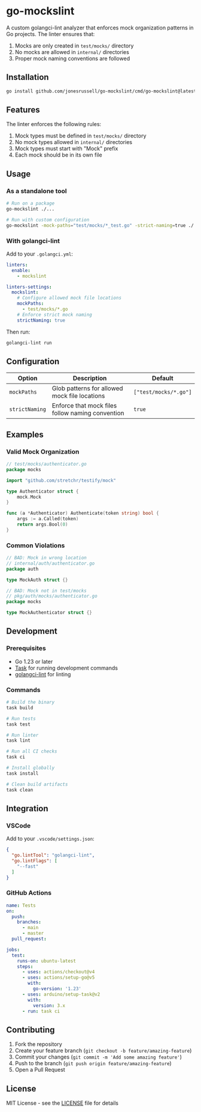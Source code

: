 # go-mockslint

A custom golangci-lint analyzer that enforces mock organization patterns in Go projects. The linter ensures that:

1. Mocks are only created in `test/mocks/` directory
2. No mocks are allowed in `internal/` directories
3. Proper mock naming conventions are followed

## Installation

```bash
go install github.com/jonesrussell/go-mockslint/cmd/go-mockslint@latest
```

## Features

The linter enforces the following rules:

1. Mock types must be defined in `test/mocks/` directory
2. No mock types allowed in `internal/` directories
3. Mock types must start with "Mock" prefix
4. Each mock should be in its own file

## Usage

### As a standalone tool

```bash
# Run on a package
go-mockslint ./...

# Run with custom configuration
go-mockslint -mock-paths="test/mocks/*_test.go" -strict-naming=true ./...
```

### With golangci-lint

Add to your `.golangci.yml`:

```yaml
linters:
  enable:
    - mockslint

linters-settings:
  mockslint:
    # Configure allowed mock file locations
    mockPaths:
      - test/mocks/*.go
    # Enforce strict mock naming
    strictNaming: true
```

Then run:

```bash
golangci-lint run
```

## Configuration

| Option | Description | Default |
|--------|-------------|---------|
| `mockPaths` | Glob patterns for allowed mock file locations | `["test/mocks/*.go"]` |
| `strictNaming` | Enforce that mock files follow naming convention | `true` |

## Examples

### Valid Mock Organization

```go
// test/mocks/authenticator.go
package mocks

import "github.com/stretchr/testify/mock"

type Authenticator struct {
    mock.Mock
}

func (a *Authenticator) Authenticate(token string) bool {
    args := a.Called(token)
    return args.Bool(0)
}
```

### Common Violations

```go
// BAD: Mock in wrong location
// internal/auth/authenticator.go
package auth

type MockAuth struct {}

// BAD: Mock not in test/mocks
// pkg/auth/mocks/authenticator.go
package mocks

type MockAuthenticator struct {}
```

## Development

### Prerequisites

- Go 1.23 or later
- [Task](https://taskfile.dev) for running development commands
- [golangci-lint](https://golangci-lint.run/) for linting

### Commands

```bash
# Build the binary
task build

# Run tests
task test

# Run linter
task lint

# Run all CI checks
task ci

# Install globally
task install

# Clean build artifacts
task clean
```

## Integration

### VSCode

Add to your `.vscode/settings.json`:

```json
{
  "go.lintTool": "golangci-lint",
  "go.lintFlags": [
    "--fast"
  ]
}
```

### GitHub Actions

```yaml
name: Tests
on:
  push:
    branches:
      - main
      - master
  pull_request:

jobs:
  test:
    runs-on: ubuntu-latest
    steps:
      - uses: actions/checkout@v4
      - uses: actions/setup-go@v5
        with:
          go-version: '1.23'
      - uses: arduino/setup-task@v2
        with:
          version: 3.x
      - run: task ci
```

## Contributing

1. Fork the repository
2. Create your feature branch (`git checkout -b feature/amazing-feature`)
3. Commit your changes (`git commit -m 'Add some amazing feature'`)
4. Push to the branch (`git push origin feature/amazing-feature`)
5. Open a Pull Request

## License

MIT License - see the [LICENSE](LICENSE) file for details 